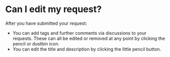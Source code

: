 # Can I edit my request? 

After you have submitted your request:

- You can add tags and further comments via discussions to your requests. These can all be edited or removed at any point by clicking the pencil or dustbin icon.
- You can edit the title and description by clicking the little pencil button.
